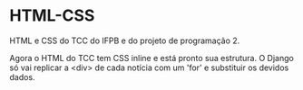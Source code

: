 # HTML-CSS
 HTML e CSS do TCC do IFPB e do projeto de programação 2.

Agora o HTML do TCC tem CSS inline e está pronto sua estrutura. O Django só vai replicar a &lt;div&gt; de cada notícia com um 'for' e substituir os devidos dados.